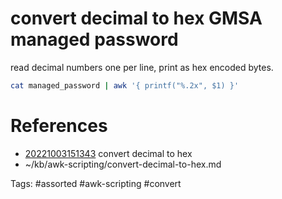 # convert decimal to hex GMSA managed password
read decimal numbers one per line, print as hex encoded bytes.
```bash
cat managed_password | awk '{ printf("%.2x", $1) }'
```

# References
- [20221003151343](/zet/20221003151343/README.md) convert decimal to hex
- ~/kb/awk-scripting/convert-decimal-to-hex.md

Tags:
    #assorted #awk-scripting #convert
